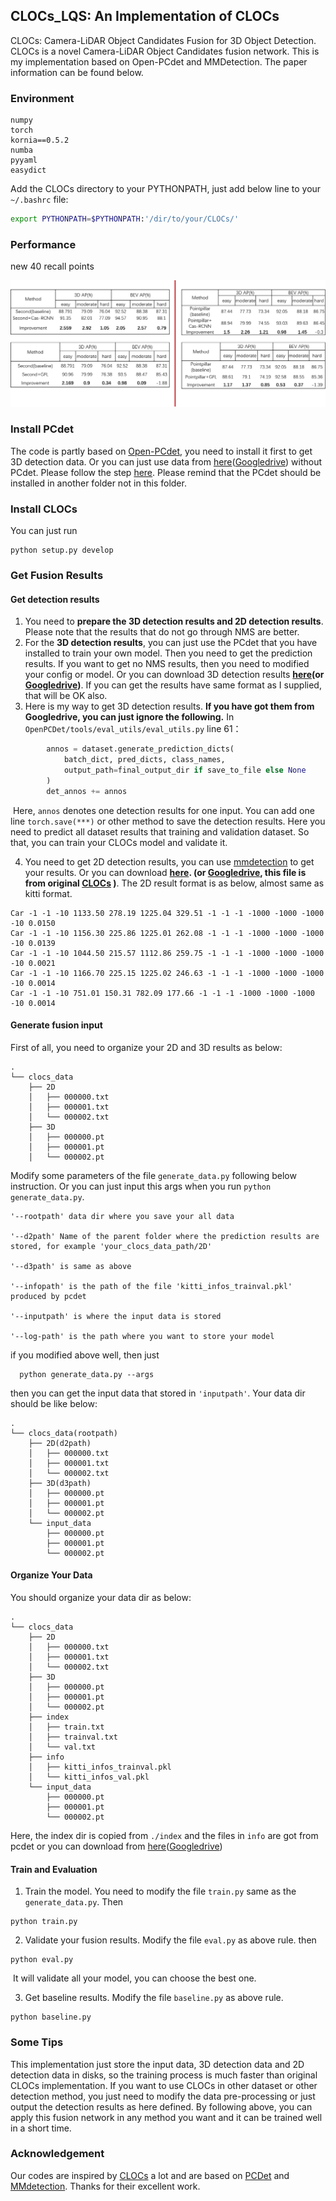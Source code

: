 ## CLOCs_LQS: An Implementation of CLOCs

CLOCs: Camera-LiDAR Object Candidates Fusion for 3D Object Detection. CLOCs is a novel Camera-LiDAR Object Candidates fusion network. This is my implementation based on Open-PCdet and MMDetection. The paper information can be found below. 

### Environment

```
numpy
torch
kornia==0.5.2
numba
pyyaml
easydict
```

Add the CLOCs directory to your PYTHONPATH, just add below line to your `~/.bashrc` file:

```bash
export PYTHONPATH=$PYTHONPATH:'/dir/to/your/CLOCs/'
```

### Performance

new 40 recall points

![Result](./Result.png)

### Install PCdet

The code is partly based on [Open-PCdet](https://github.com/open-mmlab/OpenPCDet), you need to install it first to get 3D detection data. Or you can just use data from [here](https://jbox.sjtu.edu.cn/l/U1EjFb)([Googledrive](https://drive.google.com/drive/folders/13h8452vcq0Wc-7p2BGMeJDpteHCDTdNs?usp=sharing)) without PCdet. Please follow the step [here](https://github.com/open-mmlab/OpenPCDet). Please remind that the PCdet should be installed in another folder not in this folder. 

### Install CLOCs
You can just run
```
python setup.py develop
```

### Get Fusion Results

#### Get detection results

1. You need to **prepare the 3D detection results and 2D detection results**. Please note that the results that do not go through NMS are better. 
2. For the **3D detection results**, you can just use the PCdet that you have installed to train your own model. Then you need to get the prediction results. If you want to get no NMS results, then you need to modified your config or model. Or you can download 3D detection results **[here](https://jbox.sjtu.edu.cn/l/OFgs7G)(or [Googledrive](https://drive.google.com/file/d/1tzajKim1Uh65zn4ABVHGC5TceK-IaWg_/view))**. If you can get the results have same format as I supplied, that will be OK also.
3. Here is my way to get 3D detection results. **If you have got them from Googledrive, you can just ignore the following.** In `OpenPCDet/tools/eval_utils/eval_utils.py` line 61：

```python
        annos = dataset.generate_prediction_dicts(
            batch_dict, pred_dicts, class_names,
            output_path=final_output_dir if save_to_file else None
        )
        det_annos += annos
```

​	Here, `annos` denotes one detection results for one input. You can add one line `torch.save(***)` or other method to save the detection results. Here you need to predict all dataset results that training and validation dataset. So that, you can train your CLOCs model and validate it.

4. You need to get 2D detection results, you can use [mmdetection](https://github.com/open-mmlab/mmdetection) to get your results. Or you can download **[here](https://jbox.sjtu.edu.cn/l/hFDjf2). (or [Googledrive](https://drive.google.com/file/d/11_OvYFpsK12bn_TRDElbYmnTqmvyfpG-/view), this file is from original [CLOCs](https://github.com/pangsu0613/CLOCs) )**. The 2D result format is as below, almost same as kitti format.

```
Car -1 -1 -10 1133.50 278.19 1225.04 329.51 -1 -1 -1 -1000 -1000 -1000 -10 0.0150 
Car -1 -1 -10 1156.30 225.86 1225.01 262.08 -1 -1 -1 -1000 -1000 -1000 -10 0.0139 
Car -1 -1 -10 1044.50 215.57 1112.86 259.75 -1 -1 -1 -1000 -1000 -1000 -10 0.0021 
Car -1 -1 -10 1166.70 225.15 1225.02 246.63 -1 -1 -1 -1000 -1000 -1000 -10 0.0014 
Car -1 -1 -10 751.01 150.31 782.09 177.66 -1 -1 -1 -1000 -1000 -1000 -10 0.0014 
```

#### Generate fusion input

First of all, you need to organize your 2D and 3D results as below:
```
.
└── clocs_data
    ├── 2D
    │   ├── 000000.txt
    │   ├── 000001.txt
    │   └── 000002.txt
    ├── 3D
    │   ├── 000000.pt
    │   ├── 000001.pt
    │   └── 000002.pt

```

Modify some parameters of the file `generate_data.py` following below instruction. Or you can just input this args when you run `python generate_data.py`.

```
'--rootpath' data dir where you save your all data

'--d2path' Name of the parent folder where the prediction results are stored, for example 'your_clocs_data_path/2D'

'--d3path' is same as above

'--infopath' is the path of the file 'kitti_infos_trainval.pkl' produced by pcdet

'--inputpath' is where the input data is stored

'--log-path' is the path where you want to store your model
```

if you modified above well, then just 

```
  python generate_data.py --args
```

then you can get the input data that stored in `'inputpath'`. Your data dir should be like below:
```
.
└── clocs_data(rootpath)
    ├── 2D(d2path)
    │   ├── 000000.txt
    │   ├── 000001.txt
    │   └── 000002.txt
    ├── 3D(d3path)
    │   ├── 000000.pt
    │   ├── 000001.pt
    │   └── 000002.pt
    └── input_data
        ├── 000000.pt
        ├── 000001.pt
        └── 000002.pt
```

#### Organize Your Data
You should organize your data dir as below:
```
.
└── clocs_data
    ├── 2D
    │   ├── 000000.txt
    │   ├── 000001.txt
    │   └── 000002.txt
    ├── 3D
    │   ├── 000000.pt
    │   ├── 000001.pt
    │   └── 000002.pt
    ├── index
    │   ├── train.txt
    │   ├── trainval.txt
    │   └── val.txt
    ├── info
    │   ├── kitti_infos_trainval.pkl
    │   └── kitti_infos_val.pkl
    └── input_data
        ├── 000000.pt
        ├── 000001.pt
        └── 000002.pt
```
Here, the index dir is copied from `./index` and the files in `info` are got from pcdet or you can download from [here](https://jbox.sjtu.edu.cn/l/U1EjFb)([Googledrive](https://drive.google.com/drive/folders/13h8452vcq0Wc-7p2BGMeJDpteHCDTdNs?usp=sharing))


#### Train and Evaluation

1. Train the model. You need to modify the file `train.py` same as the `generate_data.py`. Then

```
python train.py
```

2. Validate your fusion results. Modify the file `eval.py` as above rule.  then

```
python eval.py
```

​	It will validate all your model, you can choose the best one.

3. Get baseline results.  Modify the file `baseline.py` as above rule.

```
python baseline.py
```

### Some Tips

This implementation just store the input data, 3D detection data and 2D detection data in disks, so the training process is much faster than original CLOCs implementation. If you want to use CLOCs in other dataset or other detection method, you just need to modify the data pre-processing or just output the detection results as here defined. By following above, you can apply this fusion network in any method you want and it can be trained well in a short time.

### Acknowledgement

Our codes are inspired by [CLOCs](https://github.com/pangsu0613/CLOCs) a lot and are based on [PCDet](https://github.com/open-mmlab/OpenPCDet) and [MMdetection](https://github.com/open-mmlab/mmdetection). Thanks for their excellent work.



